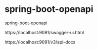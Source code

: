 # spring-boot-openapi
spring-boot-openapi

https://localhost:9091/swagger-ui.html

https://localhost:9091/v3/api-docs
